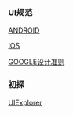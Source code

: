 ### UI规范
[ANDROID](https://material.google.com/)

[IOS](https://developer.apple.com/ios/human-interface-guidelines/)

[GOOGLE设计准则](http://www.google.com/design/)

### 初探

[UIExplorer](https://github.com/facebook/react-native/tree/master/Examples/UIExplorer)
